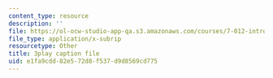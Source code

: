 ```yaml
---
content_type: resource
description: ''
file: https://ol-ocw-studio-app-qa.s3.amazonaws.com/courses/7-012-introduction-to-biology-fall-2004/e1fa9cdd82e572d8f537d9d8569cd775_UT6h56ii9s4.srt
file_type: application/x-subrip
resourcetype: Other
title: 3play caption file
uid: e1fa9cdd-82e5-72d8-f537-d9d8569cd775
---
```

